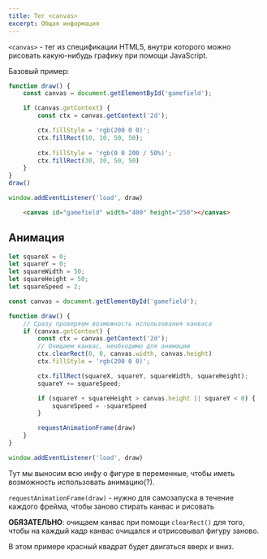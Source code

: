 ```yaml
---
title: Тег <canvas>
excerpt: Общая информация
---
```

`<canvas>` - тег из спецификации HTML5, внутри которого можно рисовать какую-нибудь графику при помощи JavaScript.

Базовый пример:

```js
function draw() {
    const canvas = document.getElementById('gamefield');

    if (canvas.getContext) {
        const ctx = canvas.getContext('2d');

        ctx.fillStyle = 'rgb(200 0 0)';
        ctx.fillRect(10, 10, 50, 50);
        
        ctx.fillStyle = 'rgb(0 0 200 / 50%)';
        ctx.fillRect(30, 30, 50, 50)
    }
}
draw()

window.addEventListener('load', draw)
```

```html
    <canvas id="gamefield" width="400" height="250"></canvas>
```

## Анимация

```js
let squareX = 0;
let squareY = 0;
let squareWidth = 50;
let squareHeight = 50;
let squareSpeed = 2;

const canvas = document.getElementById('gamefield');

function draw() {
    // Сразу проверяем возможность использования канваса
    if (canvas.getContext) {
        const ctx = canvas.getContext('2d');
        // Очищаем канвас, необходимо для анимации
        ctx.clearRect(0, 0, canvas.width, canvas.height)
        ctx.fillStyle = 'rgb(200 0 0)';

        ctx.fillRect(squareX, squareY, squareWidth, squareHeight);
        squareY += squareSpeed;

        if (squareY + squareHeight > canvas.height || squareY < 0) {
            squareSpeed = -squareSpeed
        }

        requestAnimationFrame(draw)
    }
}

window.addEventListener('load', draw)
```
Тут мы выносим всю инфу о фигуре в переменные, чтобы иметь возможность использовать анимацию(?).

`requestAnimationFrame(draw)` - нужно для самозапуска в течение каждого фрейма, чтобы заново стирать канвас и рисовать

**ОБЯЗАТЕЛЬНО**: очищаем канвас при помощи ```clearRect()``` для того, чтобы на каждый кадр канвас очищался и отрисовывал фигуру заново.

В этом примере красный квадрат будет двигаться вверх и вниз.
